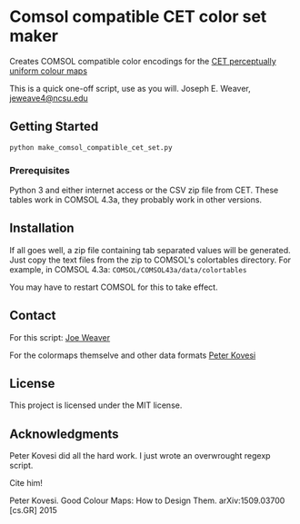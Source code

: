 # Comsol compatible CET color set maker

Creates COMSOL compatible color encodings for the [CET perceptually uniform
colour maps](http://peterkovesi.com/projects/colourmaps/)

This is a quick one-off script, use as you will.
Joseph E. Weaver, jeweave4@ncsu.edu 


## Getting Started

`python make_comsol_compatible_cet_set.py`

### Prerequisites

Python 3 and either internet access or the CSV zip file from CET.
These tables work in COMSOL 4.3a, they probably work in other versions.

## Installation
If all goes well, a zip file containing tab separated values will be generated.
Just copy the text files from the zip to COMSOL's colortables directory.
For example, in COMSOL 4.3a:
`COMSOL/COMSOL43a/data/colortables`

You may have to restart COMSOL for this to take effect.

## Contact
For this script:
[Joe Weaver](jeweave4@ncsu.edu)

For the colormaps themselve and other data formats
[Peter Kovesi](peter.kovesi@uwa.edu.au)

## License

This project is licensed under the MIT license.


## Acknowledgments
Peter Kovesi did all the hard work. I just wrote an overwrought regexp script.

Cite him!

Peter Kovesi. Good Colour Maps: How to Design Them.
arXiv:1509.03700 [cs.GR] 2015
